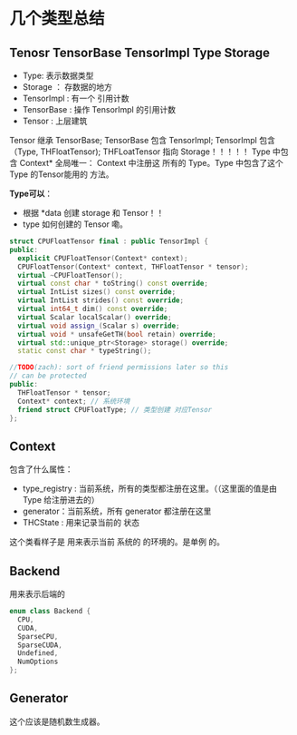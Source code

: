 # 几个类型总结

## Tenosr TensorBase TensorImpl Type Storage

* Type: 表示数据类型
* Storage ： 存数据的地方
* TensorImpl : 有一个 引用计数
* TensorBase : 操作 TensorImpl 的引用计数
* Tensor : 上层建筑

Tensor 继承 TensorBase; TensorBase 包含 TensorImpl; TensorImpl 包含 （Type, THFloatTensor); THFLoatTensor 指向 Storage！！！！！
Type 中包含 Context* 全局唯一： Context 中注册这 所有的 Type。Type 中包含了这个 Type 的Tensor能用的 方法。


**Type可以**：

* 根据 *data 创建 storage 和 Tensor！！
* type 如何创建的 Tensor 嘞。


```c++
struct CPUFloatTensor final : public TensorImpl {
public:
  explicit CPUFloatTensor(Context* context);
  CPUFloatTensor(Context* context, THFloatTensor * tensor);
  virtual ~CPUFloatTensor();
  virtual const char * toString() const override;
  virtual IntList sizes() const override;
  virtual IntList strides() const override;
  virtual int64_t dim() const override;
  virtual Scalar localScalar() override;
  virtual void assign_(Scalar s) override;
  virtual void * unsafeGetTH(bool retain) override;
  virtual std::unique_ptr<Storage> storage() override;
  static const char * typeString();

//TODO(zach): sort of friend permissions later so this
// can be protected
public:
  THFloatTensor * tensor; 
  Context* context; // 系统环境
  friend struct CPUFloatType; // 类型创建 对应Tensor
};
```


## Context
包含了什么属性：

* type_registry : 当前系统，所有的类型都注册在这里。（（这里面的值是由 Type 给注册进去的）
* generator：当前系统，所有 generator 都注册在这里
* THCState : 用来记录当前的 状态

这个类看样子是 用来表示当前 系统的 的环境的。是单例 的。

## Backend

用来表示后端的
```c++
enum class Backend {
  CPU,
  CUDA,
  SparseCPU,
  SparseCUDA,
  Undefined,
  NumOptions
};
```
## Generator
这个应该是随机数生成器。